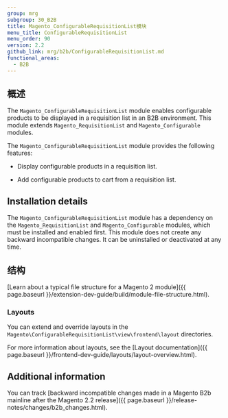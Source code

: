 ```yaml
---
group: mrg
subgroup: 30_B2B
title: Magento_ConfigurableRequisitionList模块
menu_title: ConfigurableRequisitionList
menu_order: 90
version: 2.2
github_link: mrg/b2b/ConfigurableRequisitionList.md
functional_areas:
  - B2B
---
```


## 概述

The `Magento_ConfigurableRequisitionList` module enables configurable products to be displayed in a requisition list in an B2B environment. This module extends `Magento_RequisitionList` and `Magento_Configurable` modules.

The `Magento_ConfigurableRequisitionList` module provides the following features:

* Display configurable products in a requisition list.

* Add configurable products to cart from a requisition list.

## Installation details

The `Magento_ConfigurableRequisitionList` module has a dependency on the `Magento_RequisitionList` and `Magento_Configurable` modules, which must be installed and enabled first. This module does not create any backward incompatible changes. It can be uninstalled or deactivated at any time.

## 结构

[Learn about a typical file structure for a Magento 2 module]({{ page.baseurl }}/extension-dev-guide/build/module-file-structure.html).

### Layouts

You can extend and override layouts in the `Magento\ConfigurableRequisitionList\view\frontend\layout` directories.

For more information about layouts, see the [Layout documentation]({{ page.baseurl }}/frontend-dev-guide/layouts/layout-overview.html).

## Additional information

You can track [backward incompatible changes made in a Magento B2b mainline after the Magento 2.2 release]({{ page.baseurl }}/release-notes/changes/b2b_changes.html).

